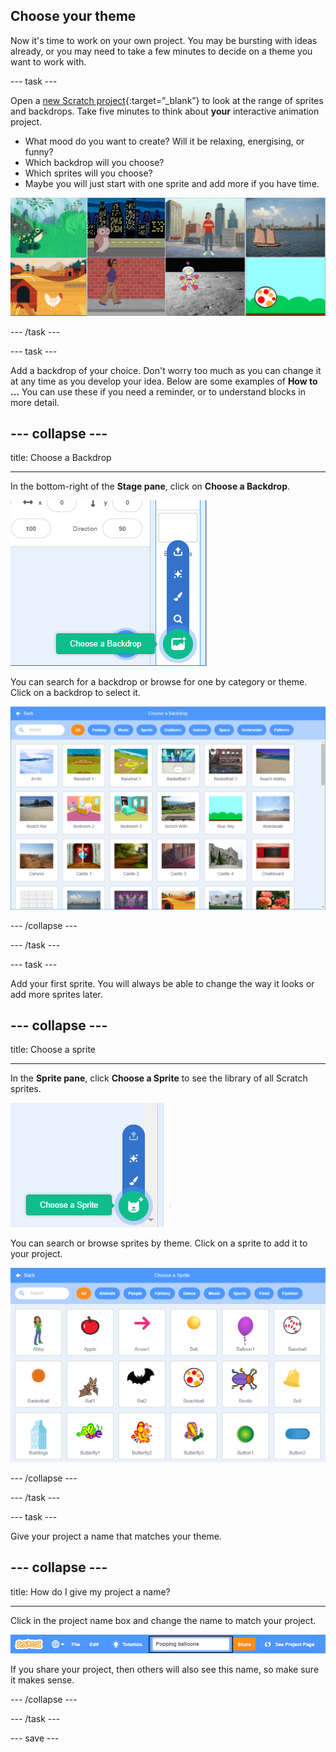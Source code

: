 ## Choose your theme

Now it's time to work on your own project. You may be bursting with ideas already, or you may need to take a few minutes to decide on a theme you want to work with.

--- task ---

Open a [new Scratch project](https://scratch.mit.edu/projects/editor){:target=”_blank”} to look at the range of sprites and backdrops. Take five minutes to think about **your** interactive animation project. 

+ What mood do you want to create? Will it be relaxing, energising, or funny?
+ Which backdrop will you choose? 
+ Which sprites will you choose? 
+ Maybe you will just start with one sprite and add more if you have time.

![Image with sprites and backdrops](images/sprite-backdrop.png)

--- /task ---

--- task ---

Add a backdrop of your choice. Don't worry too much as you can change it at any time as you develop your idea. Below are some examples of **How to …** You can use these if you need a reminder, or to understand blocks in more detail.

--- collapse ---
---

title: Choose a Backdrop

---

In the bottom-right of the **Stage pane**, click on **Choose a Backdrop**.

![Image of Choose a Backdrop](images/stage-choose.png)

You can search for a backdrop or browse for one by category or theme. Click on a backdrop to select it.

![Image of Backdrop Library](images/backdrop.png)

--- /collapse --- 

--- /task ---

--- task ---

Add your first sprite. You will always be able to change the way it looks or add more sprites later.

--- collapse ---
---

title: Choose a sprite

---

In the **Sprite pane**, click **Choose a Sprite** to see the library of all Scratch sprites.

![Image sprite library](images/sprite-library.png)

You can search or browse sprites by theme. Click on a sprite to add it to your project.

![Image sprite library - choose](images/sprite-choose.png)

--- /collapse --- 

--- /task ---

--- task ---

Give your project a name that matches your theme. 

--- collapse ---
---

title: How do I give my project a name?

---

Click in the project name box and change the name to match your project. 

![Project name highlighted](images/change-project-name.png)

If you share your project, then others will also see this name, so make sure it makes sense. 

--- /collapse --- 

--- /task ---

--- save ---

